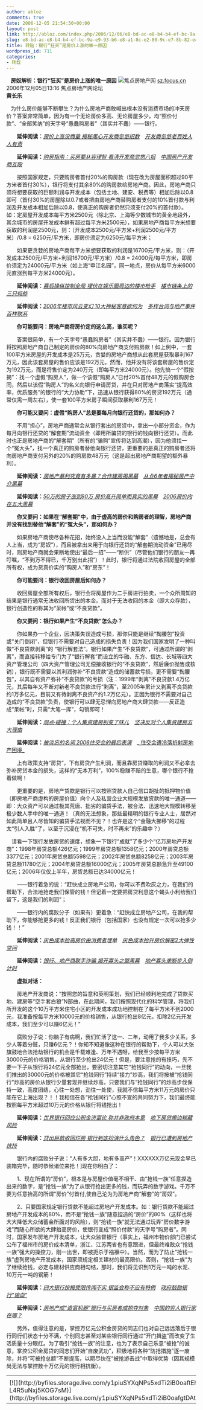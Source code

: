 ```yaml
---
author: abloz
comments: true
date: 2006-12-05 21:54:50+00:00
layout: post
link: http://abloz.com/index.php/2006/12/06/e8-bd-ac-e8-b4-b4-ef-bc-9a-e9-93-b6-e8-a1-8c-e2-80-9c-e7-8b-82-e4-b9-b0-e2-80-9d-e6-98-af-e6-88-bf-e4-bb-b7-e4-b8-8a-e6-b6-a8-e7-9a-84-e5-94-af-e4-b8-80-e5-8e-9f-e5-9b-a0/
slug: e8-bd-ac-e8-b4-b4-ef-bc-9a-e9-93-b6-e8-a1-8c-e2-80-9c-e7-8b-82-e4-b9-b0-e2-80-9d-e6-98-af-e6-88-bf-e4-bb-b7-e4-b8-8a-e6-b6-a8-e7-9a-84-e5-94-af-e4-b8-80-e5-8e-9f-e5-9b-a0
title: 转贴：银行“狂买”是房价上涨的唯一原因
wordpress_id: 711
categories:
- 转载
---
```


   **房奴解析：银行“狂买”是房价上涨的唯一原因** 
![](http://sz.focus.cn/image/dot0.gif)焦点房地产网 [sz.focus.cn](http://sz.focus.cn/) 2006年12月05日13:16 焦点房地产网论坛     
**黄长乐**




  
为什么房价能够不断攀生？为什么房地产商敢喊出根本没有消费市场的冲天房价？答案非常简单，因为有一个无论房价多高、无论房屋多少，均“照价付款”、“全部笑纳”的天字号“愚蠢购房者”（其实并不蠢）——银行。





　　**延伸阅读：**[_房价上涨没商量 揭秘黑心开发商忽悠招数_](http://jn.focus.cn/news/2006-04-28/202203.html)　[_开发商忽悠老百姓人人有责_](http://jn.focus.cn/news/2006-04-28/202055.html)


　　**延伸阅读：**[_购房指南：买房要从容理智 看清开发商忽悠八招_](http://jn.focus.cn/news/2006-03-27/193057.html)　[_中国房产开发商互殴_](http://jn.focus.cn/news/2006-12-01/260134.html)


　　按照国家规定，只要购房者首付20%的购房款（现在改为房屋面积超过90平方米者首付30%），银行将支付其余80%的购房款给房地产商。因此，房地产商只须将想要获取的巨额利润与开发成本（包括土地、建安、税费等）相加后除以0.8即可（首付30%的房屋除以0.7或者把由房地产商替购房者支付的10%首付款与利润及开发成本相加后除以0.8，使真正的购房者仍然只须支付20%的首付款）。如：定房屋开发成本每平方米2500元（除北京、上海等少数城市的黄金地段外，其余城市的房屋开发成本鲜有超过每平方米2500元），如果房地产商每平方米想要获取的利润是2500元，则：（开发成本2500元/平方米+利润2500元/平方米）/0.8
= 6250元/平方米，即房价须定为6250元/每平方米；


　　如果更贪婪的房地产商每平方米想要获取的利润是16700元/平方米，则：（开发成本2500元/平方米+利润16700元/平方米）/0.8 =
24000元/每平方米，即房价须定为24000元/平方米（如上海“申江名园”，同一地点，房价从每平方米6000元直涨到每平方米24000元）。


　　**延伸阅读：**[_幕后操纵控制全局 埋伏在娱乐圈周边的楼市枪手_](http://jn.focus.cn/news/2006-11-24/258087.html)　[_楼市链条上的三只蚂蚱_](http://jn.focus.cn/news/2006-11-20/256708.html)


　　**延伸阅读：**[_2006年楼市风云变幻 10大神秘客意欲何为_](http://jn.focus.cn/news/2006-11-10/254142.html)　[_多样台词与地产事件百样联系_](http://jn.focus.cn/news/2006-11-24/258064.html)


　　**你可能要问：房地产商将房价定的这么高，谁买呢？**


　　答案很简单，有一个天字号“愚蠢购房者”（其实并不蠢）——银行。因为银行将按照房地产商自己制定的房价的80%向房地产商支付购房款！如上例中，一套100平方米房屋的开发成本是25万元，贪婪的房地产商想从此套房屋获取暴利167万元，因此该套房屋的售价应该是192万元，然而，他并没有将该套房屋的售价定为192万元，而是将售价定为240万元（即每平方米24000元）。他先搞一个“假按揭”：找一个虚假“购房人”，做一个该假“购房人”已付20%首付48万元的假购房合同，然后以该假“购房人”的名义向银行申请房贷，并在只对房地产商落实“提高效率，优质服务”的银行的“大力协助”下，迅速从银行获得80%的房贷192万元（通常仅需一周左右），使一套100平方米房子瞬间获取暴利167万元！



　　**你可能又要问：虚假“购房人”总是要每月向银行还贷的，那如何办？**


　　不用“担心”，房地产商通常会从银行套出的房贷中，拿出一小部分资金，作为每月向银行还贷的“解套期”流动资金（即用所骗贷的银行的钱向银行还贷）。而此时也正是房地产商的“解套期”（所有的“骗购”宣传将达到高潮），因为他须找一个“冤大头”，找一个真正的购房者替他向银行还贷，更重要的是真正的购房者还将向房地产商支付另外的20%的购房款48万元（这是超出房地产商期望的额外暴利）。



　　**延伸阅读：**[_房地产暴利究竟有多暴？合作建房揭黑幕_](http://jn.focus.cn/news/2006-12-04/260634.html)　[_从业6年者揭秘房产中介黑幕_](http://jn.focus.cn/news/2006-12-04/260592.html)


　　**延伸阅读：**[_50万的房子涨到80万 房价高升简单而真实的黑幕_](http://jn.focus.cn/news/2006-11-28/259019.html)　[_2006房价内在五大黑幕_](http://jn.focus.cn/news/2006-10-25/249212.html)


　　**你又要问：如果在“解套期”中，由于虚高的房价和购房者的理智，房地产商并没有找到替他“解套”的“冤大头”，那如何办？**



　　如果房地产商使尽各种花招，始终没人上当而没能“解套”（遗憾地是，总会有人上当，成为“房奴”），而且被拿出来用于向银行还贷的“解套期流动资金”已用尽时，则房地产商就会果断地使出“最后一招”——“断供”（尽管他们银行的朋友一再叮嘱，“不到万不得已，千万别出此招”）！此时，银行将通过法院收回房屋的全部所有权，成为货真价实的“购房人”和“房东”！



　　**你可能要问：银行收回房屋后如何办？**


　　收回房屋全部所有权后，银行会将房屋作为二手房进行拍卖，一个众所周知的结果是银行通常无法收回所贷出的本金。而对于无法收回的本金（即大众存款），银行创造性的称其为“呆帐”或“不良贷款”。



　　**你又要问：银行如果产生“不良贷款”怎么办？**


　　你如果办一个企业，因决策失误造成亏损，那你只能是继续“掏腰包”投资或“关门倒闭”，但银行不需要对自己造成的损失负责！因为我们国家发明了一种叫做“不良贷款剥离”的
“银行解套法”。银行如果产生“不良贷款”，可通过所谓的“剥离”，而直接转移给专门为了“银行解套”而设立的华融、东方、信达、长城等四大资产管理公司（四大资产管理公司无偿接收银行的“不良贷款”，然后廉价抛售或核销），银行既不需要以其利润弥补“不良贷款”造成的储蓄款亏损，更不需要“掏腰包”，以其自有资产弥补“不良贷款”的亏损（注：1999年“剥离”不良贷款1.4万亿元，其后每年又不断对新老不良贷款进行“剥离”，至2005年累计又剥离不良贷款约1万多亿元，目前又有待剥离不良资产约1.2万亿元）。正因为银行不需要对自己造成的“不良贷款”负责，使银行可以肆无忌惮向房地产商大肆贷款——反正造成“呆帐”时，只需“大笔一挥”，勾销即可！



　　**延伸阅读：**[_观点·碰撞：个人集资建房别变了味儿_](http://jn.focus.cn/news/2006-11-24/258112.html)　[_坚决反对个人集资建房五大理由_](http://jn.focus.cn/news/2006-11-24/258008.html)


　　**延伸阅读：**[_被淡忘的名词 2006住交会的最后表演_](http://jn.focus.cn/news/2006-11-16/255614.html)　[_ 住交会遭冷落折射房地产困境_](http://jn.focus.cn/news/2006-11-13/254484.html)


　　上有政策支持“房贷”，下有房贷产生利润，而且靠房贷赚取的利润又不必拿去弥补房贷本金的损失，这样的“无本万利”，100%稳赚不赔的生意，哪个银行不抢着做啊！



　　更重要的是，房地产贷款是银行可以按照贷款人自己信口胡扯的抵押物价值（即房地产商虚构的房屋价值）向个人及私营企业大规模发放贷款的唯一通道——即：大众资产可以通过极其荒唐、拙劣的骗贷手法，被合法、迅速地大规模转移至极少数人手中的唯一通道！（真的无法想象，那些最精明的银行专业人士，居然对如此简单且人尽皆知的骗贷手法视而不见？！也许是这个“金融大挪移”的过程太“引人入胜”了，以至于沉浸在“机不可失，时不再来”的乐趣中？）





　请看一下银行发放房贷的速度，想象一下银行“成就”了多少个“亿万房地产开发商”：1998年房贷总额426亿元；1999年房贷总额1358亿元；2000年房贷总额3377亿元；2001年房贷总额5598亿元；2002年房贷总额8258亿元；2003年房贷总额11780亿元；2004年房贷总额16000亿元；2005年房贷总额急升至49100亿元；2006年仅仅上半年，房贷总额已达34000亿元！





　　——银行着急的说：“赶快成立房地产公司，你可以不费吹灰之力，在我们的帮助下，合法地抢走我们保管的钱！但记着一定要把房贷利息这个蝇头小利给我们留下，这是我们的利润”；



　　——银行内的腐败分子（如果有）更着急：“赶快成立房地产公司，在我的帮助下，你能够抢更多的钱！反正我们银行（包括国家）也没有规定一次可以抢多少钱！！”


　　**延伸阅读：**[_灰色成本抬高房价由消费者埋单_](http://jn.focus.cn/news/2006-11-26/258457.html)　[_灰色成本抬升房价解密2大弹性空间_](http://jn.focus.cn/news/2006-11-23/257868.html)


　　**延伸阅读：**[_银行、地产商联手诈骗 揭开寡头之盟黑幕_](http://jn.focus.cn/news/2006-09-12/238561.html)　[_地产寡头垄断步入倒计时_](http://jn.focus.cn/news/2006-11-23/257768.html)


　　**虚拟对话：**


　　房地产开发商说：“按照您的旨意和英明策划，我们已经顺利地完成了贷款买地、建房等“空手套白狼”N部曲，在此期间，我们按照现代化的科学管理，将我们所开发的这个10万平方米住宅小区的开发成本成功地控制在了每平方米不到2000元，我准备按每平方米10000元的价格销售，从银行抢出8亿元，扣除2亿元开发成本，我们至少可以赚6亿元！”



　　腐败分子说：你脑子有病啊，我们忙活了这一、二年，动用了我多少关系，多少人等着分赃，只赚6亿元？！你知不知道像这种在银行的帮助下，个人可以大张旗鼓地合法抢劫银行的机会是千载难逢、万年不遇呀，给我至少按每平方米30000元的价格销售，从银行至少抢出24亿元！但是，要注意抢的有技巧，先不要一下子从银行将24亿元全部抢出，要密切注意其它“抢钱同行”的动向，一旦我们推出的30000元的价格被其它“抢钱同行”持续“接力”炒高，我们将按被“抢钱同行”炒高的房价从银行少量套现并继续炒高，只要我们与“抢钱同行”的炒高步伐保持一致，高度团结，心往一处想，劲往一处使，我就不信每平方米11万元的房价只能在它上海出现？！！我相信在各“抢钱同行”心照不宣的共同努力下，我们最终能按照每平方米超过10万元的价格从银行将钱抢出！



　　**延伸阅读：**[_世界银行回应公积金济富论 称并非政府本意_](http://jn.focus.cn/news/2006-12-04/260590.html)　[_地下房贷擦边球藏风险_](http://jn.focus.cn/news/2006-11-27/258716.html)


　　**延伸阅读：**[_贷出巨款收回烂房 银行到底扮演什么角色？_](http://jn.focus.cn/news/2006-11-23/257778.html)　[_银行已遭到房地产挟持_](http://jn.focus.cn/news/2006-11-03/252048.html)


　　银行内的腐败分子说：“人有多大胆，地有多高产”！XXXXXX万亿元现金早已装箱完毕，随时恭候诸位来抢！]现在你明白了：


　　1、现在所谓的“房价”，根本是与房屋价值毫不相干、由“抢钱一族”任意捏造出来的数字，是“抢钱一族”为了从银行抢出更多的钱，而玩弄的数字游戏。千万不要为任意抬高的所谓“房价”付首付,使自己沦为为房地产商“解套”的“房奴”。



　　2、只要国家规定银行贷款不能超过房地产开发成本。如：银行贷款不能超过房地产开发成本的80%，而不是“抢钱一族”随意捏造的“房价”的80%（这样也将大大降低大众储蓄金所面对的风险），则“抢钱一族”就无法通过玩弄“房价数字游戏”而随心所欲的大肆抬高房价，使银行变成“照价付款”的天字号“购房者”。同时，国家发布房地产开发成本，让大众监督银行（事实上，福州市物价部门已尝试公布了福州市的房价成本清单，浙江、江苏两省也有意跟进，但最终难敌众“抢钱一族”强大的操控力，刚一出世，即被扼杀于襁褓中）。当然，而为了防止“抢钱一族”虚列房地产开发成本，国家须规定相关建材的最高限价。否则，“抢钱一族”为了继续抢钱，必定与建材供应商相勾结，那时，我们将见识到1万元一吨的水泥、10万元一吨的钢筋！



　　**延伸阅读：**[_四大银行按揭受限传闻不实 银监会称不应有特例_](http://jn.focus.cn/news/2006-10-30/250767.html)　[_政府鼓励银行"输血"_](http://jn.focus.cn/news/2006-10-27/250033.html)


　　**延伸阅读：**[_房地产成“造富机器”银行与买房者成掠夺对象_](http://jn.focus.cn/news/2006-10-20/248165.html)　[_中国的穷人银行家在哪？_](http://jn.focus.cn/news/2006-09-12/238419.html)


　　另外，值得注意的是，掌控万亿元公积金房贷的同志们也对自己远远落后于银行同行们状态十分不满，个别同志甚至对某些银行同行通过“开门揖盗”而改变了生活质量十分眼红。为了吸引“抢钱一族”的注意，也为了表示自己乐意“被抢”的诚意，掌控公积金房贷的同志们开始“自废武功”，积极地将各种“防抢措施”逐一废除，并将“可被抢总额”不断提高，以期尽快在“被抢游击战”中取得优势（因其规模尚无法与掌控数十万亿元的银行相抗衡）。


<table border="0" cellspacing="0" ><tr >
<td >
</td></tr><tr >
<td valign="top" >[![](http://byfiles.storage.live.com/y1piuSYXqNPs5xdTi2iB0oaftEhM5ZEIPgvu4z-Cct39sL63f5AsuJfwC_FULh-L4R5uNxj5KOG7sM)](http://byfiles.storage.live.com/y1piuSYXqNPs5xdTi2iB0oafgtDAtml_WRFBsnAfZj5KitLLi4WyR83Y2hjAx8O9Z_MP8_m3Iei58U)
</td></tr></table>
